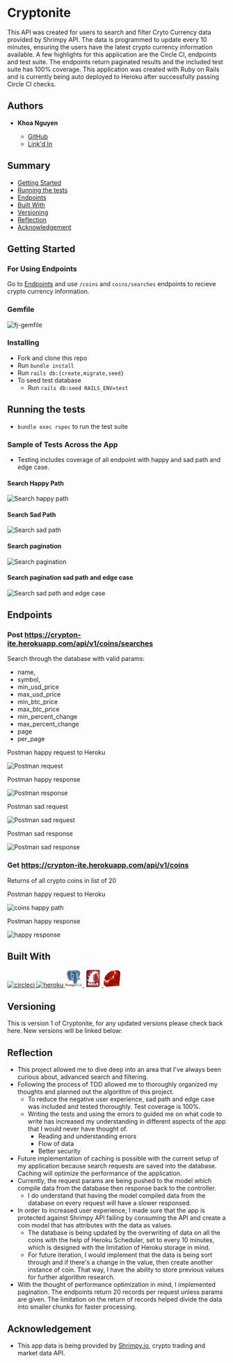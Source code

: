 # Cryptonite

  This API was created for users to search and filter Cryto Currency data provided by Shrimpy API. The data is programmed to update every 10 minutes, ensuring the users have the latest crypto currency information available. A few highlights for this application are the Circle CI, endpoints and test suite. The endpoints return paginated results and the included test suite has 100% coverage. 
This application was created with Ruby on Rails and is currently being auto deployed to Heroku after successfully passing Circle CI checks.
  
## Authors
    
  - **Khoa Nguyen** 
  
    - [GitHub](https://github.com/omegaeye)
    - [Link'd In](https://www.linkedin.com/in/khoa-n323)
    
## Summary

  - [Getting Started](#getting-started)
  - [Running the tests](#running-the-tests)
  - [Endpoints](#endpoints)
  - [Built With](#built-with)
  - [Versioning](#versioning)
  - [Reflection](#reflection)
  - [Acknowledgement](#acknowledgement)

## Getting Started

### For Using Endpoints

Go to [Endpoints](#endpoints) and use `/coins` and `coins/searches` endpoints to recieve crypto currency information.

### Gemfile
![fj-gemfile](https://user-images.githubusercontent.com/46826902/120928594-7b443000-c6a2-11eb-9007-3a0f11408cb5.png)

### Installing

- Fork and clone this repo
- Run `bundle install`
- Run `rails db:{create,migrate,seed}`
- To seed test database
  - Run `rails db:seed RAILS_ENV=test`

## Running the tests

- `bundle exec rspec` to run the test suite

### Sample of Tests Across the App
  
  - Testing includes coverage of all endpoint with happy and sad path and edge case.

#### Search Happy Path

![Search happy path](https://user-images.githubusercontent.com/46826902/120930053-e1cc4c80-c6a8-11eb-8979-7baade5b3e86.png)


#### Search Sad Path

![Search sad path](https://user-images.githubusercontent.com/46826902/120930155-64550c00-c6a9-11eb-96c8-f2a0fb2b4944.png)

#### Search pagination

![Search pagination](https://user-images.githubusercontent.com/46826902/120933019-80f74100-c6b5-11eb-9591-f179f347f1e3.png)

#### Search pagination sad path and edge case

![Search sad path and edge case](https://user-images.githubusercontent.com/46826902/120932963-31b11080-c6b5-11eb-9b51-c5065edebec3.png)

## Endpoints

### Post https://crypton-ite.herokuapp.com/api/v1/coins/searches
Search through the database with valid params: 
  - name, 
  - symbol, 
  - min_usd_price 
  - max_usd_price 
  - min_btc_price 
  - max_btc_price 
  - min_percent_change 
  - max_percent_change
  - page
  - per_page
 
 Postman happy request to Heroku
  
 ![Postman request](https://user-images.githubusercontent.com/46826902/121249151-7e394f00-c861-11eb-933b-c4a18cee4521.png)
  
 Postman happy response
 
 ![Postman response](https://user-images.githubusercontent.com/46826902/121249327-b2ad0b00-c861-11eb-96cd-9cfa79eef8b5.png)

 Postman sad request
 
 ![Postman sad request](https://user-images.githubusercontent.com/46826902/121249677-15060b80-c862-11eb-987d-8bff3494e89a.png)
 
 Postman sad response
 
 ![Postman sad response](https://user-images.githubusercontent.com/46826902/121249731-23ecbe00-c862-11eb-91ee-b4961c7691a7.png)


### Get https://crypton-ite.herokuapp.com/api/v1/coins
Returns of all crypto coins in list of 20

Postman happy request to Heroku

![coins happy path](https://user-images.githubusercontent.com/46826902/121249961-6adab380-c862-11eb-97d4-d2d4983d461e.png)

Postman happy response

![happy response](https://user-images.githubusercontent.com/46826902/121250083-8ba30900-c862-11eb-94ec-d253a19f1bfb.png)

## Built With

<p align="left"> <a href="https://circleci.com" target="_blank"> <img src="https://www.vectorlogo.zone/logos/circleci/circleci-icon.svg" alt="circleci" width="40" height="40"/> </a> <a href="https://heroku.com" target="_blank"> <img src="https://www.vectorlogo.zone/logos/heroku/heroku-icon.svg" alt="heroku" width="40" height="40"/> </a> <a href="https://www.postgresql.org" target="_blank"> <img src="https://raw.githubusercontent.com/devicons/devicon/master/icons/postgresql/postgresql-original-wordmark.svg" alt="postgresql" width="40" height="40"/> </a> <a href="https://rubyonrails.org" target="_blank"> <img src="https://raw.githubusercontent.com/devicons/devicon/master/icons/rails/rails-original-wordmark.svg" alt="rails" width="40" height="40"/> </a> <a href="https://www.ruby-lang.org/en/" target="_blank"> <img src="https://raw.githubusercontent.com/devicons/devicon/master/icons/ruby/ruby-original.svg" alt="ruby" width="40" height="40"/> </a> </p>

## Versioning

This is version 1 of Cryptonite, for any updated versions please check back here. New versions will be linked below:

    
## Reflection 
  - This project allowed me to dive deep into an area that I've always been curious about, advanced search and filtering. 
  - Following the process of TDD allowed me to thoroughly organized my thoughts and planned out the algorithm of this project.
    - To reduce the negative user experience, sad path and edge case was included and tested thoroughly. Test coverage is 100%.
    - Writing the tests and using the errors to guided me on what code to write has increased my understanding in different aspects of the app that I would never have thought of. 
      - Reading and understanding errors
      - Flow of data
      - Better security   
  - Future implementation of caching is possible with the current setup of my application because search requests are saved into the database. Caching will optimize the performance of the application. 
  - Currently, the request params are being pushed to the model which compile data from the database then response back to the controller.
    - I do understand that having the model compiled data from the database on every request will have a slower responsed.
  - In order to increased user experience, I made sure that the app is protected against Shrimpy API failing by consuming the API and create a coin model that has attributes with the data as values.
    - The database is being updated by the overwriting of data on all the coins with the help of Heroku Scheduler, set to every 10 minutes, which is designed with the limitation of Heroku storage in mind.
    - For future iteration, I would implement that the data is being sort through and if there's a change in the value, then create another instance of coin. That way, I have the ability to store previous values for further algorithm research.
  - With the thought of performance optimization in mind, I implemented pagination. The endpoints return 20 records per request unless params are given. The limitation on the return of records helped divide the data into smaller chunks for faster processing.

## Acknowledgement

  - This app data is being provided by [Shrimpy.io](https://dev-api.shrimpy.io), crypto trading and market data API.
